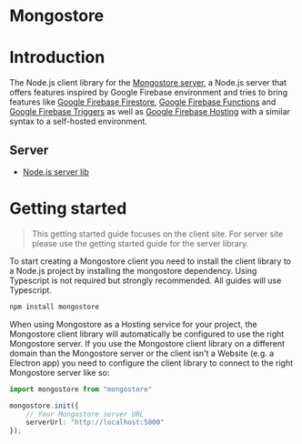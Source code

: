 # Mongostore

# Introduction
The Node.js client library for the [Mongostore server](https://github.com/janwuesten/Mongostore-Server), a Node.js server that offers features inspired by Google Firebase environment and tries to bring features like [Google Firebase Firestore](https://firebase.google.com/docs/firestore), [Google Firebase Functions](https://firebase.google.com/docs/functions) and [Google Firebase Triggers](https://firebase.google.com/docs/functions/firestore-events) as well as [Google Firebase Hosting](https://firebase.google.com/docs/hosting) with a similar syntax to a self-hosted environment.

## Server
- [Node.js server lib](https://github.com/janwuesten/Mongostore-Server)

# Getting started
> This getting started guide focuses on the client site. For server site please use the getting started guide for the server library.

To start creating a Mongostore client you need to install the client library to a Node.js project by installing the mongostore dependency. Using Typescript is not required but strongly recommended. All guides will use Typescript.

```cmd
npm install mongostore
```

When using Mongostore as a Hosting service for your project, the Mongostore client library will automatically be configured to use the right Mongostore server. If you use the Mongostore client library on a different domain than the Mongostore server or the client isn't a Website (e.g. a Electron app) you need to configure the client library to connect to the right Mongostore server like so:

```ts
import mongostore from "mongostore"

mongostore.init({
    // Your Mongostore server URL
    serverUrl: "http://localhost:5000"
});
```